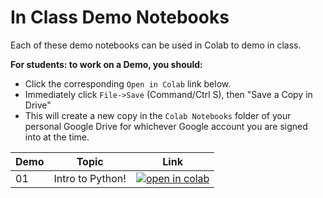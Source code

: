 # In Class Demo Notebooks

Each of these demo notebooks can be used in Colab to demo in class.

**For students: to work on a Demo, you should:**

- Click the corresponding `Open in Colab` link below.
- Immediately click `File->Save` (Command/Ctrl S), then "Save a Copy in Drive"
- This will create a new copy in the `Colab Notebooks` folder of your personal Google Drive for whichever Google account you are signed into at the time.

| Demo   | Topic  | Link |
|-------|--------|------|
|01| Intro to Python! | [![open in colab](https://colab.research.google.com/assets/colab-badge.svg)](https://colab.research.google.com/github/nmattei/cmps6790/blob/master/_demos/Demo-01.ipynb)|
